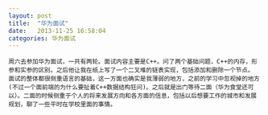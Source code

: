 ```yaml
---
layout: post
title:  "华为面试"
date:   2013-11-25 16:58:04
categories: 华为面试
---
```


    周六去参加华为面试，一共有两轮。面试内容主要是C++。问了两个基础问题，C++的内存，形参和实参的区别。之后他让我在纸上写了一个二叉堆的链表实现，包括添加和删除一个节点。
    面试的整体都很侧重语言的基础，这一方面也确实是我薄弱的地方，之前的学习中忽视掉的地方(不过一个面前端的为什么要扯着C++数据结构狂问)。之后就是出门等待二面（华为食堂还可以）。二面的时候侧重于个人的将来发展方向和各方面的信息，包括以后想要工作的城市和发展规划，聊了一些平时在学校里面的事情。
